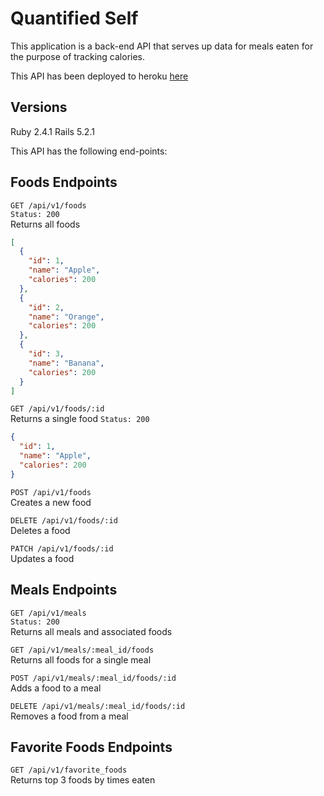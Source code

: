 # Quantified Self

This application is a back-end API that serves up data for meals eaten for the purpose of tracking calories.

This API has been deployed to heroku [here](https://rocky-chamber-88480.herokuapp.com)

## Versions

Ruby 2.4.1
Rails 5.2.1

This API has the following end-points:

## Foods Endpoints
`GET /api/v1/foods`<br>
`Status: 200`<br>
Returns all foods
```json
[
  {
    "id": 1,
    "name": "Apple",
    "calories": 200
  },
  {
    "id": 2,
    "name": "Orange",
    "calories": 200
  },
  {
    "id": 3,
    "name": "Banana",
    "calories": 200
  }
]
```

`GET /api/v1/foods/:id`<br>
Returns a single food
`Status: 200`<br>
```json 
{
  "id": 1,
  "name": "Apple",
  "calories": 200
}
```

`POST /api/v1/foods`<br>
Creates a new food

`DELETE /api/v1/foods/:id`<br>
Deletes a food

`PATCH /api/v1/foods/:id`<br>
Updates a food

## Meals Endpoints
`GET /api/v1/meals`<br>
`Status: 200`<br>
Returns all meals and associated foods

`GET /api/v1/meals/:meal_id/foods`<br>
Returns all foods for a single meal

`POST /api/v1/meals/:meal_id/foods/:id`<br>
Adds a food to a meal

`DELETE /api/v1/meals/:meal_id/foods/:id`<br>
Removes a food from a meal

## Favorite Foods Endpoints
`GET /api/v1/favorite_foods`<br>
Returns top 3 foods by times eaten

